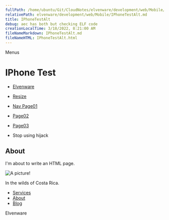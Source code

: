 ```yaml
---
fullPath: /home/ubuntu/Git/CloudNotes/elvenware/development/web/Mobile/IPhoneTestAlt.md
relativePath: elvenware/development/web/Mobile/IPhoneTestAlt.md
title: IPhoneTestAlt
debug: aec has both but checking ELF code
creationLocalTime: 3/18/2022, 8:21:00 AM
fileNameMarkdown: IPhoneTestAlt.md
fileNameHTML: IPhoneTestAlt.html
---
```


<!-- toc -->
<!-- tocstop -->

Menus

IPhone Test
===========

-   [Elvenware](../index.html)
-   [Resize](#)

-   [Nav Page01](Page01.html)
-   [Page02](Page02.html)
-   [Page03](Page03.html)
-   Stop using hijack

About
-----

I'm about to write an HTML page.

![A picture!](../../../Art/photos/CostaRica/images/temp01/IMG_0929s.png)

In the wilds of Costa Rica.

-   [Services](services.html)
-   [About](about.html)
-   [Blog](blog.html)

Elvenware
